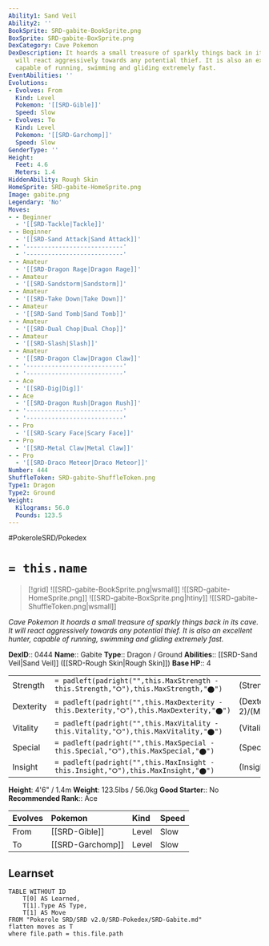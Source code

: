 ```yaml
---
Ability1: Sand Veil
Ability2: ''
BookSprite: SRD-gabite-BookSprite.png
BoxSprite: SRD-gabite-BoxSprite.png
DexCategory: Cave Pokemon
DexDescription: It hoards a small treasure of sparkly things back in its cave. It
  will react aggressively towards any potential thief. It is also an excellent hunter,
  capable of running, swimming and gliding extremely fast.
EventAbilities: ''
Evolutions:
- Evolves: From
  Kind: Level
  Pokemon: '[[SRD-Gible]]'
  Speed: Slow
- Evolves: To
  Kind: Level
  Pokemon: '[[SRD-Garchomp]]'
  Speed: Slow
GenderType: ''
Height:
  Feet: 4.6
  Meters: 1.4
HiddenAbility: Rough Skin
HomeSprite: SRD-gabite-HomeSprite.png
Image: gabite.png
Legendary: 'No'
Moves:
- - Beginner
  - '[[SRD-Tackle|Tackle]]'
- - Beginner
  - '[[SRD-Sand Attack|Sand Attack]]'
- - '---------------------------'
  - '---------------------------'
- - Amateur
  - '[[SRD-Dragon Rage|Dragon Rage]]'
- - Amateur
  - '[[SRD-Sandstorm|Sandstorm]]'
- - Amateur
  - '[[SRD-Take Down|Take Down]]'
- - Amateur
  - '[[SRD-Sand Tomb|Sand Tomb]]'
- - Amateur
  - '[[SRD-Dual Chop|Dual Chop]]'
- - Amateur
  - '[[SRD-Slash|Slash]]'
- - Amateur
  - '[[SRD-Dragon Claw|Dragon Claw]]'
- - '---------------------------'
  - '---------------------------'
- - Ace
  - '[[SRD-Dig|Dig]]'
- - Ace
  - '[[SRD-Dragon Rush|Dragon Rush]]'
- - '---------------------------'
  - '---------------------------'
- - Pro
  - '[[SRD-Scary Face|Scary Face]]'
- - Pro
  - '[[SRD-Metal Claw|Metal Claw]]'
- - Pro
  - '[[SRD-Draco Meteor|Draco Meteor]]'
Number: 444
ShuffleToken: SRD-gabite-ShuffleToken.png
Type1: Dragon
Type2: Ground
Weight:
  Kilograms: 56.0
  Pounds: 123.5
---
```


#PokeroleSRD/Pokedex

# `= this.name`

> [!grid]
> ![[SRD-gabite-BookSprite.png|wsmall]]
> ![[SRD-gabite-HomeSprite.png]]
> ![[SRD-gabite-BoxSprite.png|htiny]]
> ![[SRD-gabite-ShuffleToken.png|wsmall]]


*Cave Pokemon*
*It hoards a small treasure of sparkly things back in its cave. It will react aggressively towards any potential thief. It is also an excellent hunter, capable of running, swimming and gliding extremely fast.*

**DexID**:: 0444
**Name**:: Gabite
**Type**:: Dragon / Ground
**Abilities**:: [[SRD-Sand Veil|Sand Veil]] ([[SRD-Rough Skin|Rough Skin]])
**Base HP**:: 4

|           |                                                                                        |                                          |
| --------- | -------------------------------------------------------------------------------------- | ---------------------------------------- |
| Strength  | `= padleft(padright("",this.MaxStrength - this.Strength,"⭘"),this.MaxStrength,"⬤")`    | (Strength::2)/(MaxStrength::5)   |
| Dexterity | `= padleft(padright("",this.MaxDexterity - this.Dexterity,"⭘"),this.MaxDexterity,"⬤")` | (Dexterity:: 2)/(MaxDexterity::5) |
| Vitality  | `= padleft(padright("",this.MaxVitality - this.Vitality,"⭘"),this.MaxVitality,"⬤")`    | (Vitality::2)/(MaxVitality::4)   |
| Special   | `= padleft(padright("",this.MaxSpecial - this.Special,"⭘"),this.MaxSpecial,"⬤")`       | (Special::2)/(MaxSpecial::4)     |
| Insight   | `= padleft(padright("",this.MaxInsight - this.Insight,"⭘"),this.MaxInsight,"⬤")`       | (Insight::2)/(MaxInsight::4)     |

**Height**: 4'6" / 1.4m
**Weight**: 123.5lbs / 56.0kg
**Good Starter**:: No
**Recommended Rank**:: Ace

| Evolves   | Pokemon          | Kind   | Speed   |
|:----------|:-----------------|:-------|:--------|
| From      | [[SRD-Gible]]    | Level  | Slow    |
| To        | [[SRD-Garchomp]] | Level  | Slow    |

## Learnset

```dataview
TABLE WITHOUT ID
    T[0] AS Learned,
    T[1].Type AS Type,
    T[1] AS Move
FROM "Pokerole SRD/SRD v2.0/SRD-Pokedex/SRD-Gabite.md"
flatten moves as T
where file.path = this.file.path
```
